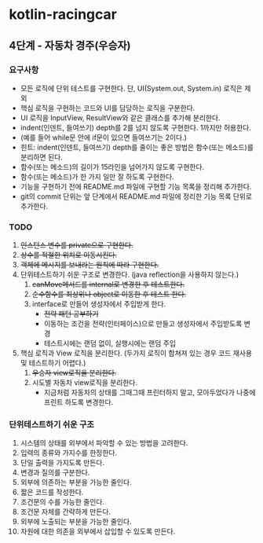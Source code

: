 # kotlin-racingcar

## 4단계 - 자동차 경주(우승자)

### 요구사항 

* 모든 로직에 단위 테스트를 구현한다. 단, UI(System.out, System.in) 로직은 제외
* 핵심 로직을 구현하는 코드와 UI를 담당하는 로직을 구분한다.
* UI 로직을 InputView, ResultView와 같은 클래스를 추가해 분리한다.
* indent(인덴트, 들여쓰기) depth를 2를 넘지 않도록 구현한다. 1까지만 허용한다.
* (예를 들어 while문 안에 if문이 있으면 들여쓰기는 2이다.)
* 힌트: indent(인덴트, 들여쓰기) depth를 줄이는 좋은 방법은 함수(또는 메소드)를 분리하면 된다.
* 함수(또는 메소드)의 길이가 15라인을 넘어가지 않도록 구현한다.
* 함수(또는 메소드)가 한 가지 일만 잘 하도록 구현한다.
* 기능을 구현하기 전에 README.md 파일에 구현할 기능 목록을 정리해 추가한다.
* git의 commit 단위는 앞 단계에서 README.md 파일에 정리한 기능 목록 단위로 추가한다.

### TODO

1. ~~인스턴스 변수를 private으로 구현한다.~~
2. ~~상수를 적절한 위치로 이동시킨다.~~
3. ~~객체에 메시지를 보내라는 원칙에 따라 구현한다.~~
4. 단위테스트하기 쉬운 구조로 변경한다. (java reflection을 사용하지 않는다.)
    1. ~~canMove메서드를 internal로 변경한 후 테스트한다.~~
    2. ~~순수함수를 최상위나 object로 이동한 후 테스트 한다.~~
    3. interface로 만들어 생성자에서 주입받게 한다.
        * ~~전략 패턴 공부하기~~
        * 이동하는 조건을 전략(인터페이스)으로 만들고 생성자에서 주입받도록 변경
        * 테스트시에는 랜덤 없이, 실행시에는 랜덤 주입
5. 핵심 로직과 View 로직을 분리한다. (두가지 로직이 합쳐져 있는 경우 코드 재사용 및 테스트하기 어렵다.)
    1. ~~우승자 view로직을 분리한다.~~
    2. 시도별 자동차 view로직을 분리한다.
        * 지금처럼 자동차의 상태를 그때그때 프린터하지 말고, 모아두었다가 나중에 프린트 하도록 변경한다.

### 단위테스트하기 쉬운 구조

1. 시스템의 상태를 외부에서 파악할 수 있는 방법을 고려한다.
2. 입력의 종류와 가지수를 한정한다.
3. 단일 출력을 가지도록 만든다.
4. 변경과 질의를 구분한다.
5. 외부에 의존하는 부분을 가능한 줄인다.
6. 짧은 코드를 작성한다.
7. 조건문의 수를 가능한 줄인다.
8. 조건문 자체를 간략하게 만든다.
9. 외부에 노출되는 부분을 가능한 줄인다.
10. 자원에 대한 의존을 외부에서 삽입할 수 있도록 만든다.
